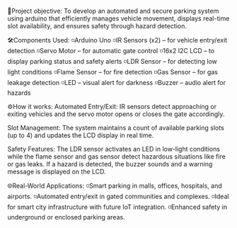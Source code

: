 📌Project objective:
To develop an automated and secure parking system using arduino that efficiently manages vehicle movement, displays real-time slot availability, and ensures safety through hazard detection.

🛠️Components Used:
◽Arduino Uno
◽IR Sensors (x2) – for vehicle entry/exit detection
◽Servo Motor – for automatic gate control
◽16x2 I2C LCD – to display parking status and safety alerts
◽LDR Sensor – for detecting low light conditions
◽Flame Sensor – for fire detection
◽Gas Sensor – for gas leakage detection
◽LED – visual alert for darkness
◽Buzzer – audio alert for hazards

⚙️How it works:
Automated Entry/Exit: IR sensors detect approaching or exiting vehicles and the servo motor opens or closes the gate accordingly.

Slot Management: The system maintains a count of available parking slots (up to 4) and updates the LCD display in real time.

Safety Features: The LDR sensor activates an LED in low-light conditions while the flame sensor and gas sensor detect hazardous situations like fire or gas leaks. If a hazard is detected, the buzzer sounds and a warning message is displayed on the LCD.

🌐Real-World Applications:
◽Smart parking in malls, offices, hospitals, and airports.
◽Automated entry/exit in gated communities and complexes.
◽Ideal for smart city infrastructure with future IoT integration.
◽Enhanced safety in underground or enclosed parking areas.
